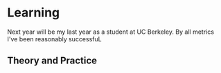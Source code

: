 # Learning
Next year will be my last year as a student at UC Berkeley.
By all metrics I've been reasonably successfuL
## Theory and Practice

<!--stackedit_data:
eyJoaXN0b3J5IjpbMTMyNjE1Mzc4Miw5NTY2OTI2MDRdfQ==
-->